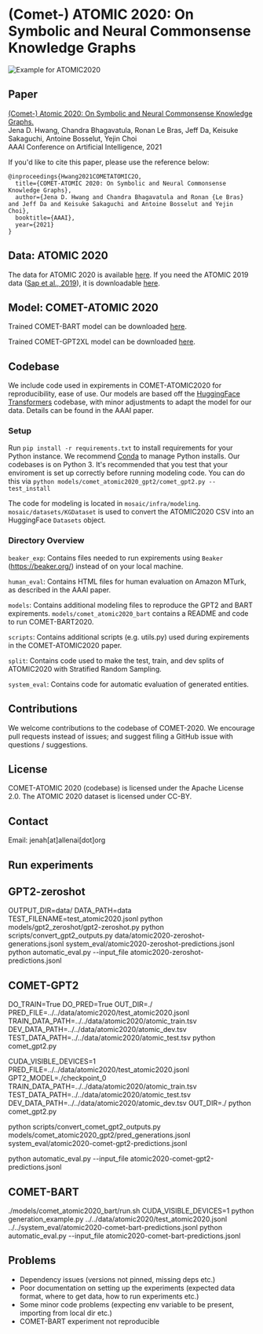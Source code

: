 # (Comet-) ATOMIC 2020: On Symbolic and Neural Commonsense Knowledge Graphs

![Example for ATOMIC2020](header.png "Example of ATOMIC2020, a new commonsense knowledge graph covering social, physical, and eventive aspects of everyday inferential knowledge.")

## Paper
[(Comet-) Atomic 2020: On Symbolic and Neural Commonsense Knowledge Graphs.](https://www.semanticscholar.org/paper/COMET-ATOMIC-2020%3A-On-Symbolic-and-Neural-Knowledge-Hwang-Bhagavatula/e39503e01ebb108c6773948a24ca798cd444eb62) \
Jena D. Hwang, Chandra Bhagavatula, Ronan Le Bras, Jeff Da, Keisuke Sakaguchi, Antoine Bosselut, Yejin Choi\
AAAI Conference on Artificial Intelligence, 2021

If you'd like to cite this paper, please use the reference below:
```
@inproceedings{Hwang2021COMETATOMIC2O,
  title={COMET-ATOMIC 2020: On Symbolic and Neural Commonsense Knowledge Graphs},
  author={Jena D. Hwang and Chandra Bhagavatula and Ronan {Le Bras} and Jeff Da and Keisuke Sakaguchi and Antoine Bosselut and Yejin Choi},
  booktitle={AAAI},
  year={2021}
}
```

## Data: ATOMIC 2020

The data for ATOMIC 2020 is available [here](https://allenai.org/data/atomic-2020). If you need the ATOMIC 2019 data ([Sap et al., 2019](https://www.semanticscholar.org/paper/ATOMIC%3A-An-Atlas-of-Machine-Commonsense-for-If-Then-Sap-Bras/8209a8703d8c48aaca1523cfa307dd1c069e58f3)), it is downloadable [here](https://allenai.org/data/atomic).

## Model: COMET-ATOMIC 2020

Trained COMET-BART model can be downloaded [here](https://storage.googleapis.com/ai2-mosaic-public/projects/mosaic-kgs/comet-atomic_2020_BART.zip).

Trained COMET-GPT2XL model can be downloaded [here](https://storage.googleapis.com/ai2-mosaic-public/projects/mosaic-kgs/comet-atomic_2020_GPT2XL.zip).


## Codebase

We include code used in expirements in COMET-ATOMIC2020 for reproducibility, ease of use. Our models are based off the [HuggingFace Transformers](https://huggingface.co/) codebase, with minor adjustments to adapt the model for our data. Details can be found in the AAAI paper.

### Setup

Run `pip install -r requirements.txt` to install requirements for your Python instance. We recommend [Conda](https://www.anaconda.com/) to manage Python installs. Our codebases is on Python 3.
It's recommended that you test that your enviroment is set up correctly before running modeling code. You can do this via `python models/comet_atomic2020_gpt2/comet_gpt2.py --test_install`

The code for modeling is located in `mosaic/infra/modeling`. `mosaic/datasets/KGDataset` is used to convert the ATOMIC2020 CSV into an HuggingFace `Datasets` object.

### Directory Overview

`beaker_exp`: Contains files needed to run expirements using `Beaker` (https://beaker.org/) instead of on your local machine.

`human_eval`: Contains HTML files for human evaluation on Amazon MTurk, as described in the AAAI paper.

`models`: Contains additional modeling files to reproduce the GPT2 and BART expirements. `models/comet_atomic2020_bart` contains a README and code to run COMET-BART2020.

`scripts`: Contains additional scripts (e.g. utils.py) used during expirements in the COMET-ATOMIC2020 paper.

`split`: Contains code used to make the test, train, and dev splits of ATOMIC2020 with Stratified Random Sampling.

`system_eval`: Contains code for automatic evaluation of generated entities.

## Contributions

We welcome contributions to the codebase of COMET-2020. We encourage pull requests instead of issues; and suggest filing a GitHub issue with questions / suggestions.

## License
COMET-ATOMIC 2020 (codebase) is licensed under the Apache License 2.0. The ATOMIC 2020 dataset is licensed under CC-BY.

## Contact
Email: jenah[at]allenai[dot]org


## Run experiments
## GPT2-zeroshot
OUTPUT_DIR=data/ DATA_PATH=data TEST_FILENAME=test_atomic2020.jsonl python models/gpt2_zeroshot/gpt2-zeroshot.py
python scripts/convert_gpt2_outputs.py data/atomic2020-zeroshot-generations.jsonl system_eval/atomic2020-zeroshot-predictions.jsonl
python automatic_eval.py --input_file atomic2020-zeroshot-predictions.jsonl

## COMET-GPT2
DO_TRAIN=True DO_PRED=True OUT_DIR=./ PRED_FILE=../../data/atomic2020/test_atomic2020.jsonl TRAIN_DATA_PATH=../../data/atomic2020/atomic_train.tsv DEV_DATA_PATH=../../data/atomic2020/atomic_dev.tsv TEST_DATA_PATH=../../data/atomic2020/atomic_test.tsv python comet_gpt2.py

CUDA_VISIBLE_DEVICES=1 PRED_FILE=../../data/atomic2020/test_atomic2020.jsonl GPT2_MODEL=./checkpoint_0 TRAIN_DATA_PATH=../../data/atomic2020/atomic_train.tsv TEST_DATA_PATH=../../data/atomic2020/atomic_test.tsv DEV_DATA_PATH=../../data/atomic2020/atomic_dev.tsv OUT_DIR=./ python comet_gpt2.py

python scripts/convert_comet_gpt2_outputs.py models/comet_atomic2020_gpt2/pred_generations.jsonl system_eval/atomic2020-comet-gpt2-predictions.jsonl

python automatic_eval.py --input_file atomic2020-comet-gpt2-predictions.jsonl

## COMET-BART
./models/comet_atomic2020_bart/run.sh
CUDA_VISIBLE_DEVICES=1 python generation_example.py ../../data/atomic2020/test_atomic2020.jsonl ../../system_eval/atomic2020-comet-bart-predictions.jsonl
python automatic_eval.py --input_file atomic2020-comet-bart-predictions.jsonl 

## Problems
- Dependency issues (versions not pinned, missing deps etc.)
- Poor documentation on setting up the experiments (expected data format, where to get data, how to run experiments etc.)
- Some minor code problems (expecting env variable to be present, importing from local dir etc.)
- COMET-BART experiment not reproducible